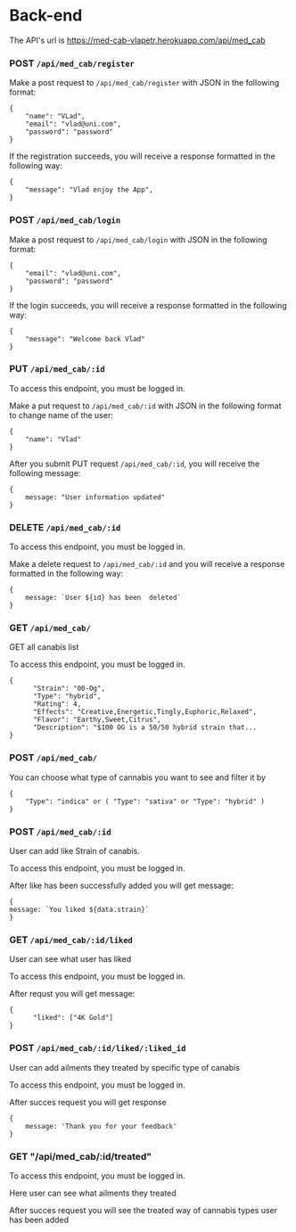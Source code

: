 # Back-end

The API's url is <https://med-cab-vlapetr.herokuapp.com/api/med_cab>

### POST `/api/med_cab/register`

Make a post request to `/api/med_cab/register` with JSON in the following format:

```
{
	"name": "VLad",
	"email": "vlad@uni.com",
	"password": "password"
}
```

If the registration succeeds, you will receive a response formatted in the
following way:

```
{
	"message": "Vlad enjoy the App",
}
```

### POST `/api/med_cab/login`

Make a post request to `/api/med_cab/login` with JSON in the following format:

```
{
	"email": "vlad@uni.com",
	"password": "password"
}
```

If the login succeeds, you will receive a response formatted in the following
way:

```
{
	"message": "Welcome back Vlad"
}
```

### PUT `/api/med_cab/:id`

To access this endpoint, you must be logged in.

Make a put request to `/api/med_cab/:id` with JSON in the following format to change name of the user:

```
{
	"name": "Vlad"
}
```

After you submit PUT request `/api/med_cab/:id`, you will receive the following message:

```
{ 
	message: "User information updated" 
}
```


### DELETE `/api/med_cab/:id`

To access this endpoint, you must be logged in.

Make a delete request to `/api/med_cab/:id` and you will receive a response formatted in the following way:

```
{
	message: `User ${id} has been  deleted`
}

```

### GET `/api/med_cab/` 

GET all canabis list

To access this endpoint, you must be logged in.

```
{
      "Strain": "00-Og",
      "Type": "hybrid",
      "Rating": 4,
      "Effects": "Creative,Energetic,Tingly,Euphoric,Relaxed",
      "Flavor": "Earthy,Sweet,Citrus",
      "Description": "$100 OG is a 50/50 hybrid strain that...
}
```

### POST `/api/med_cab/` 

You can choose what type of cannabis you want to see and filter it by 

```
{
	"Type": "indica" or ( "Type": "sativa" or "Type": "hybrid" )
}
```

### POST  `/api/med_cab/:id` 

User can add like Strain of canabis.

To access this endpoint, you must be logged in.

After like has been successfully added you will get message:

```
{ 
message: `You liked ${data.strain}`
}
```

### GET `/api/med_cab/:id/liked` 

User can see what user has liked 

To access this endpoint, you must be logged in.

After requst you will get message:

```
{
 	  "liked": ["4K Gold"]
}
```

### POST  `/api/med_cab/:id/liked/:liked_id` 

User can add ailments they treated by specific type of canabis

To access this endpoint, you must be logged in.

After succes request you will get response 

```
{ 
	message: 'Thank you for your feedback'
}
```

### GET "/api/med_cab/:id/treated"

To access this endpoint, you must be logged in.

Here user can see what ailments they treated


After succes request you will see the treated way of cannabis types user has been added




